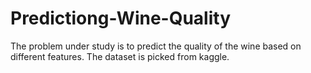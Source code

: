 # Predictiong-Wine-Quality
The problem under study is to predict the quality  of the wine based on different features. The dataset is picked from kaggle. 
